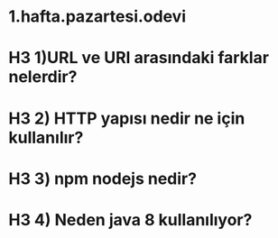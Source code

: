 # 1.hafta.pazartesi.odevi
# H3       1)URL ve URI arasındaki farklar nelerdir?        
# H3 2) HTTP yapısı nedir ne için kullanılır?        
# H3 3) npm  nodejs nedir?      
# H3 4) Neden java 8 kullanılıyor?
